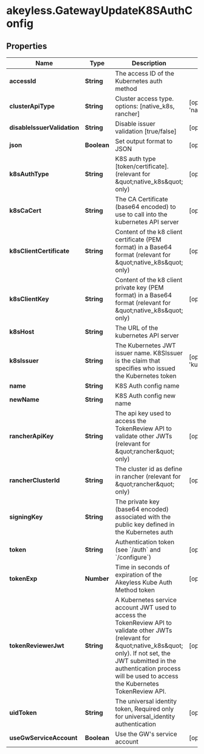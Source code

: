 # akeyless.GatewayUpdateK8SAuthConfig

## Properties

Name | Type | Description | Notes
------------ | ------------- | ------------- | -------------
**accessId** | **String** | The access ID of the Kubernetes auth method | 
**clusterApiType** | **String** | Cluster access type. options: [native_k8s, rancher] | [optional] [default to &#39;native_k8s&#39;]
**disableIssuerValidation** | **String** | Disable issuer validation [true/false] | [optional] 
**json** | **Boolean** | Set output format to JSON | [optional] [default to false]
**k8sAuthType** | **String** | K8S auth type [token/certificate]. (relevant for \&quot;native_k8s\&quot; only) | [optional] [default to &#39;token&#39;]
**k8sCaCert** | **String** | The CA Certificate (base64 encoded) to use to call into the kubernetes API server | [optional] 
**k8sClientCertificate** | **String** | Content of the k8 client certificate (PEM format) in a Base64 format (relevant for \&quot;native_k8s\&quot; only) | [optional] 
**k8sClientKey** | **String** | Content of the k8 client private key (PEM format) in a Base64 format (relevant for \&quot;native_k8s\&quot; only) | [optional] 
**k8sHost** | **String** | The URL of the kubernetes API server | 
**k8sIssuer** | **String** | The Kubernetes JWT issuer name. K8SIssuer is the claim that specifies who issued the Kubernetes token | [optional] [default to &#39;kubernetes/serviceaccount&#39;]
**name** | **String** | K8S Auth config name | 
**newName** | **String** | K8S Auth config new name | 
**rancherApiKey** | **String** | The api key used to access the TokenReview API to validate other JWTs (relevant for \&quot;rancher\&quot; only) | [optional] 
**rancherClusterId** | **String** | The cluster id as define in rancher (relevant for \&quot;rancher\&quot; only) | [optional] 
**signingKey** | **String** | The private key (base64 encoded) associated with the public key defined in the Kubernetes auth | 
**token** | **String** | Authentication token (see &#x60;/auth&#x60; and &#x60;/configure&#x60;) | [optional] 
**tokenExp** | **Number** | Time in seconds of expiration of the Akeyless Kube Auth Method token | [optional] [default to 300]
**tokenReviewerJwt** | **String** | A Kubernetes service account JWT used to access the TokenReview API to validate other JWTs (relevant for \&quot;native_k8s\&quot; only). If not set, the JWT submitted in the authentication process will be used to access the Kubernetes TokenReview API. | [optional] 
**uidToken** | **String** | The universal identity token, Required only for universal_identity authentication | [optional] 
**useGwServiceAccount** | **Boolean** | Use the GW&#39;s service account | [optional] 


